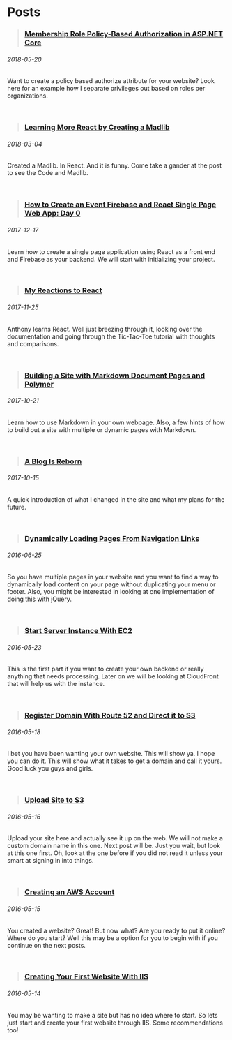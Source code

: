 # Posts

> ### [Membership Role Policy-Based Authorization in ASP.NET Core](#post/2018-05-20_Membership-Role-Policy-Based-Authorization-in-ASP-NET-Core)
###### 2018-05-20
Want to create a policy based authorize attribute for your website? Look here for an example how I separate privileges out based on roles per organizations.

&nbsp;

> ### [Learning More React by Creating a Madlib](#post/2018-03-04_Learning-More-React-by-Creating-a-Madlib)
###### 2018-03-04
Created a Madlib. In React. And it is funny. Come take a gander at the post to see the Code and Madlib.

&nbsp;

> ### [How to Create an Event Firebase and React Single Page Web App: Day 0](#post/2017-12-17_How-to-Create-an-Event-Firebase-and-React-Single-Page-Web-App-Day0)
###### 2017-12-17
Learn how to create a single page application using React as a front end and Firebase as your backend. We will start with initializing your project.

&nbsp;

> ### [My Reactions to React](#post/2017-11-25_My-Reactions-to-React)
###### 2017-11-25
Anthony learns React. Well just breezing through it, looking over the documentation and going through the Tic-Tac-Toe tutorial with thoughts and comparisons.

&nbsp;

> ### [Building a Site with Markdown Document Pages and Polymer](#post/2017-10-21_Building-a-Site-with-Markdown-Document-Pages-and-Polymer)
###### 2017-10-21
Learn how to use Markdown in your own webpage. Also, a few hints of how to build out a site with multiple or dynamic pages with Markdown.

&nbsp;

> ### [A Blog Is Reborn](#post/2017-10-15_A-Blog-Is-Reborn)
###### 2017-10-15
A quick introduction of what I changed in the site and what my plans for the future.

&nbsp;

> ### [Dynamically Loading Pages From Navigation Links](#post/2016-06-25_Dynamically-Loading-Pages-From-Navigation-Links)
###### 2016-06-25
So you have multiple pages in your website and you want to find a way to dynamically load content on your page without duplicating your menu or footer. Also, you might be interested in looking at one implementation of doing this with jQuery.

&nbsp;

> ### [Start Server Instance With EC2](#post/2016-05-23_Start-Server-Instance-With-EC2)
###### 2016-05-23
This is the first part if you want to create your own backend or really anything that needs processing. Later on we will be looking at CloudFront that will help us with the instance.

&nbsp;

> ### [Register Domain With Route 52 and Direct it to S3](#post/2016-05-18_Register-Domain-With-Route-52-and-Direct-it-to-S3)
###### 2016-05-18
I bet you have been wanting your own website. This will show ya. I hope you can do it. This will show what it takes to get a domain and call it yours. Good luck you guys and girls.

&nbsp;

> ### [Upload Site to S3](#post/2016-05-16_Upload-Site-to-S3)
###### 2016-05-16
Upload your site here and actually see it up on the web. We will not make a custom domain name in this one. Next post will be. Just you wait, but look at this one first. Oh, look at the one before if you did not read it unless your smart at signing in into things.

&nbsp;

> ### [Creating an AWS Account](#post/2016-05-15_Creating-an-AWS-Account)
###### 2016-05-15
You created a website? Great! But now what? Are you ready to put it online? Where do you start? Well this may be a option for you to begin with if you continue on the next posts.

&nbsp;

> ### [Creating Your First Website With IIS](#post/2016-05-14_Creating-Your-First-Website-With-IIS)
###### 2016-05-14
You may be wanting to make a site but has no idea where to start. So lets just start and create your first website through IIS. Some recommendations too!
